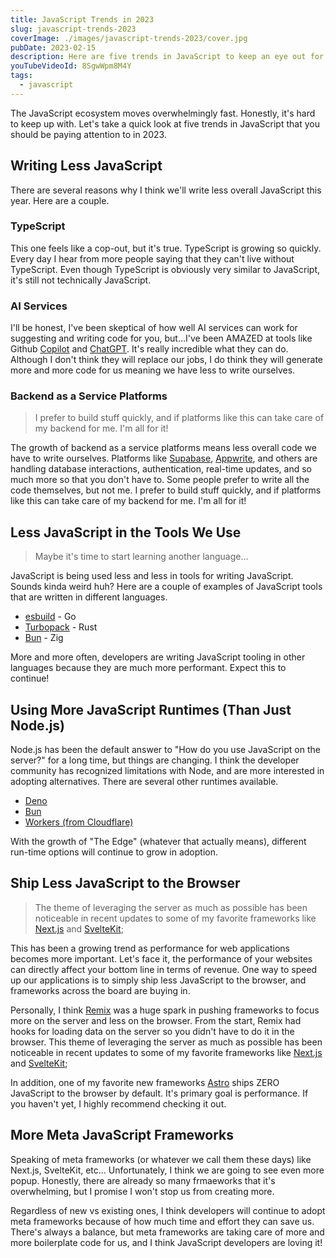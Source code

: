 ```yaml
---
title: JavaScript Trends in 2023
slug: javascript-trends-2023
coverImage: ./images/javascript-trends-2023/cover.jpg
pubDate: 2023-02-15
description: Here are five trends in JavaScript to keep an eye out for this year!
youTubeVideoId: 8SgwWpm8M4Y
tags:
  - javascript
---
```


The JavaScript ecosystem moves overwhelmingly fast. Honestly, it's hard to keep up with. Let's take a quick look at five trends in JavaScript that you should be paying attention to in 2023.

## Writing Less JavaScript

There are several reasons why I think we'll write less overall JavaScript this year. Here are a couple.

### TypeScript

This one feels like a cop-out, but it's true. TypeScript is growing so quickly. Every day I hear from more people saying that they can't live without TypeScript. Even though TypeScript is obviously very similar to JavaScript, it's still not technically JavaScript.

### AI Services

I'll be honest, I've been skeptical of how well AI services can work for suggesting and writing code for you, but...I've been AMAZED at tools like Github [Copilot](https://github.com/features/copilot) and [ChatGPT](https://openai.com/blog/chatgpt/). It's really incredible what they can do. Although I don't think they will replace our jobs, I do think they will generate more and more code for us meaning we have less to write ourselves.

### Backend as a Service Platforms

> I prefer to build stuff quickly, and if platforms like this can take care of my backend for me. I'm all for it!

The growth of backend as a service platforms means less overall code we have to write ourselves. Platforms like [Supabase](https://supabase.com/), [Appwrite](https://appwrite.io/), and others are handling database interactions, authentication, real-time updates, and so much more so that you don't have to. Some people prefer to write all the code themselves, but not me. I prefer to build stuff quickly, and if platforms like this can take care of my backend for me. I'm all for it!

## Less JavaScript in the Tools We Use

> Maybe it's time to start learning another language...

JavaScript is being used less and less in tools for writing JavaScript. Sounds kinda weird huh? Here are a couple of examples of JavaScript tools that are written in different languages.

- [esbuild](https://esbuild.github.io/) - Go
- [Turbopack](https://turbo.build/pack) - Rust
- [Bun](https://bun.sh/) - Zig

More and more often, developers are writing JavaScript tooling in other languages because they are much more performant. Expect this to continue!

## Using More JavaScript Runtimes (Than Just Node.js)

Node.js has been the default answer to "How do you use JavaScript on the server?" for a long time, but things are changing. I think the developer community has recognized limitations with Node, and are more interested in adopting alternatives. There are several other runtimes available.

- [Deno](https://deno.land/)
- [Bun](https://bun.sh/)
- [Workers (from Cloudflare)](https://blog.cloudflare.com/workerd-open-source-workers-runtime/)

With the growth of "The Edge" (whatever that actually means), different run-time options will continue to grow in adoption.

## Ship Less JavaScript to the Browser

> The theme of leveraging the server as much as possible has been noticeable in recent updates to some of my favorite frameworks like [Next.js](https://nextjs.org/) and [SvelteKit](https://kit.svelte.dev/);

This has been a growing trend as performance for web applications becomes more important. Let's face it, the performance of your websites can directly affect your bottom line in terms of revenue. One way to speed up our applications is to simply ship less JavaScript to the browser, and frameworks across the board are buying in.

Personally, I think [Remix](https://remix.run/) was a huge spark in pushing frameworks to focus more on the server and less on the browser. From the start, Remix had hooks for loading data on the server so you didn't have to do it in the browser. This theme of leveraging the server as much as possible has been noticeable in recent updates to some of my favorite frameworks like [Next.js](https://nextjs.org/) and [SvelteKit](https://kit.svelte.dev/);

In addition, one of my favorite new frameworks [Astro]() ships ZERO JavaScript to the browser by default. It's primary goal is performance. If you haven't yet, I highly recommend checking it out.

## More Meta JavaScript Frameworks

Speaking of meta frameworks (or whatever we call them these days) like Next.js, SvelteKit, etc... Unfortunately, I think we are going to see even more popup. Honestly, there are already so many frmaeworks that it's overwhelming, but I promise I won't stop us from creating more.

Regardless of new vs existing ones, I think developers will continue to adopt meta frameworks because of how much time and effort they can save us. There's always a balance, but meta frameworks are taking care of more and more boilerplate code for us, and I think JavaScript developers are loving it!

